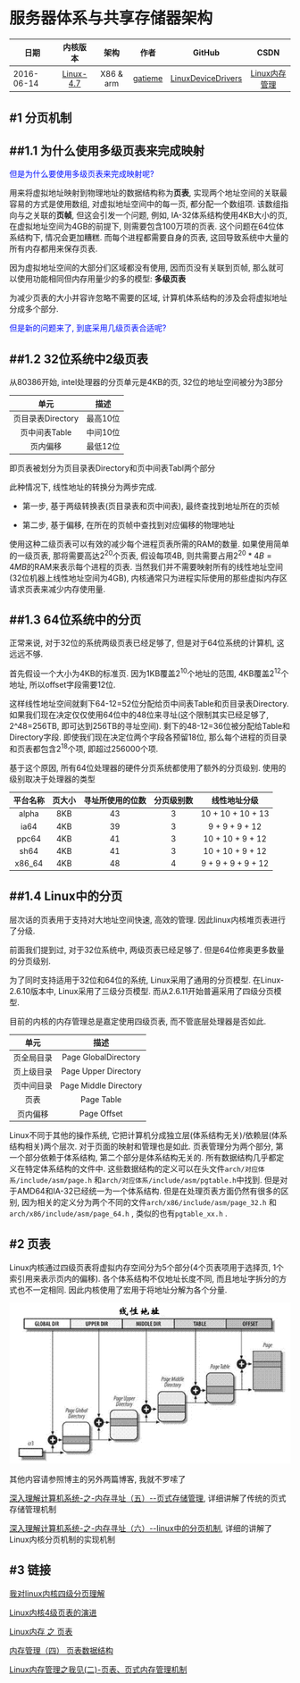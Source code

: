 服务器体系与共享存储器架构
=======

| 日期 | 内核版本 | 架构| 作者 | GitHub| CSDN |
| ------- |:-------:|:-------:|:-------:|:-------:|:-------:|
| 2016-06-14 | [Linux-4.7](http://lxr.free-electrons.com/source/?v=4.7) | X86 & arm | [gatieme](http://blog.csdn.net/gatieme) | [LinuxDeviceDrivers](https://github.com/gatieme/LDD-LinuxDeviceDrivers) | [Linux内存管理](http://blog.csdn.net/gatieme/article/category/6225543) |




#1	分页机制
-------

##1.1	为什么使用多级页表来完成映射
-------



<font color=0x00ffff>
但是为什么要使用多级页表来完成映射呢?
</font>

用来将虚拟地址映射到物理地址的数据结构称为**页表**, 实现两个地址空间的关联最容易的方式是使用数组, 对虚拟地址空间中的每一页, 都分配一个数组项. 该数组指向与之关联的**页帧**, 但这会引发一个问题, 例如, IA-32体系结构使用4KB大小的页, 在虚拟地址空间为4GB的前提下, 则需要包含100万项的页表. 这个问题在64位体系结构下, 情况会更加糟糕. 而每个进程都需要自身的页表, 这回导致系统中大量的所有内存都用来保存页表.

因为虚拟地址空间的大部分们区域都没有使用, 因而页没有关联到页帧, 那么就可以使用功能相同但内存用量少的多的模型: **多级页表**

为减少页表的大小并容许忽略不需要的区域, 计算机体系结构的涉及会将虚拟地址分成多个部分.




<font color=0x00ffff>
但是新的问题来了, 到底采用几级页表合适呢?
</font>

##1.2	32位系统中2级页表
-------


从80386开始, intel处理器的分页单元是4KB的页, 32位的地址空间被分为3部分

| 单元 | 描述 |
|:---:|:----:|
| 页目录表Directory | 最高10位 |
| 页中间表Table 	| 中间10位 |
| 页内偏移  		| 最低12位 |

即页表被划分为页目录表Directory和页中间表Tabl两个部分

此种情况下, 线性地址的转换分为两步完成.

*	第一步, 基于两级转换表(页目录表和页中间表), 最终查找到地址所在的页帧

*	第二步, 基于偏移, 在所在的页帧中查找到对应偏移的物理地址

使用这种二级页表可以有效的减少每个进程页表所需的RAM的数量. 如果使用简单的一级页表, 那将需要高达$2^20$个页表, 假设每项4B, 则共需要占用$2^20 * 4B = 4MB$的RAM来表示每个进程的页表. 当然我们并不需要映射所有的线性地址空间(32位机器上线性地址空间为4GB), 内核通常只为进程实际使用的那些虚拟内存区请求页表来减少内存使用量.

##1.3	64位系统中的分页
-------

正常来说, 对于32位的系统两级页表已经足够了, 但是对于64位系统的计算机, 这远远不够.

首先假设一个大小为4KB的标准页. 因为1KB覆盖$2^10$个地址的范围, 4KB覆盖$2^12$个地址, 所以offset字段需要12位.

这样线性地址空间就剩下64-12=52位分配给页中间表Table和页目录表Directory. 如果我们现在决定仅仅使用64位中的48位来寻址(这个限制其实已经足够了, 2^48=256TB, 即可达到256TB的寻址空间). 剩下的48-12=36位被分配给Table和Directory字段. 即使我们现在决定位两个字段各预留18位, 那么每个进程的页目录和页表都包含$2^18$个项, 即超过256000个项.

基于这个原因, 所有64位处理器的硬件分页系统都使用了额外的分页级别. 使用的级别取决于处理器的类型

| 平台名称 | 页大小 | 寻址所使用的位数 | 分页级别数 | 线性地址分级 |
|:---:|:---:|:---:|:---:|:---:|
| alpha  | 8KB | 43 | 3 | 10 + 10 + 10 + 13  |
| ia64   | 4KB | 39 | 3 |  9 +  9 +  9 + 12  |
| ppc64  | 4KB | 41 | 3 | 10 + 10 +  9 + 12  |
| sh64   | 4KB | 41 | 3 | 10 + 10 +  9 + 12  |
| x86_64 | 4KB | 48 | 4 | 9 + 9 + 9 + 9 + 12 | 



##1.4	Linux中的分页
-------

层次话的页表用于支持对大地址空间快速, 高效的管理. 因此linux内核堆页表进行了分级.

前面我们提到过, 对于32位系统中, 两级页表已经足够了. 但是64位修奥更多数量的分页级别.

为了同时支持适用于32位和64位的系统, Linux采用了通用的分页模型. 在Linux-2.6.10版本中, Linux采用了三级分页模型. 而从2.6.11开始普遍采用了四级分页模型.

目前的内核的内存管理总是嘉定使用四级页表, 而不管底层处理器是否如此.

| 单元 | 描述 |
|:---:|:----:|
| 页全局目录 | Page GlobalDirectory  |
| 页上级目录	| Page Upper Directory  |
| 页中间目录	| Page Middle Directory |
| 页表	  | Page Table 			  |
| 页内偏移   | Page Offset		     |


Linux不同于其他的操作系统, 它把计算机分成独立层(体系结构无关)/依赖层(体系结构相关)两个层次. 对于页面的映射和管理也是如此. 页表管理分为两个部分, 第一个部分依赖于体系结构, 第二个部分是体系结构无关的. 所有数据结构几乎都定义在特定体系结构的文件中. 这些数据结构的定义可以在头文件`arch/对应体系/include/asm/page.h`
和`arch/对应体系/include/asm/pgtable.h`中找到. 但是对于AMD64和IA-32已经统一为一个体系结构. 但是在处理页表方面仍然有很多的区别, 因为相关的定义分为两个不同的文件`arch/x86/include/asm/page_32.h`
和`arch/x86/include/asm/page_64.h`
, 类似的也有`pgtable_xx.h` .



#2	页表
-------


Linux内核通过四级页表将虚拟内存空间分为5个部分(4个页表项用于选择页, 1个索引用来表示页内的偏移). 各个体系结构不仅地址长度不同, 而且地址字拆分的方式也不一定相同. 因此内核使用了宏用于将地址分解为各个分量.


![linux四级页表](./images/pte.gif)

其他内容请参照博主的另外两篇博客, 我就不罗嗦了

[深入理解计算机系统-之-内存寻址（五）--页式存储管理](http://blog.csdn.net/gatieme/article/details/50651561), 详细讲解了传统的页式存储管理机制

[深入理解计算机系统-之-内存寻址（六）--linux中的分页机制](http://blog.csdn.net/gatieme/article/details/50756050), 详细的讲解了Linux内核分页机制的实现机制



#3	链接
-------

[我对linux内核四级分页理解](http://bbs.csdn.net/topics/390831818)

[Linux内核4级页表的演进](http://blog.csdn.net/hmsiwtv/article/details/39956981)

[Linux内存 之 页表](http://biancheng.dnbcw.info/linux/335152.html)

[内存管理（四） 页表数据结构 ](http://blog.chinaunix.net/uid-21718047-id-3140041.html)


[Linux内存管理之我见(二)-页表、页式内存管理机制](http://www.360doc.com/content/11/0804/10/7204565_137844381.shtml)

